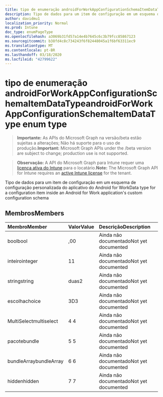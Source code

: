```yaml
---
title: tipo de enumeração androidForWorkAppConfigurationSchemaItemDataType
description: Tipo de dados para um item de configuração em um esquema de configuração personalizada do aplicativo do Android for Work
author: davidmu1
localization_priority: Normal
ms.prod: Intune
doc_type: enumPageType
ms.openlocfilehash: a3069b31fd57a14e4b7645c6c3b79fcc85867123
ms.sourcegitcommit: b38fd4c8c734243f6f82448045a1f6bf63311ec9
ms.translationtype: MT
ms.contentlocale: pt-BR
ms.lasthandoff: 03/18/2020
ms.locfileid: "42799622"
---
```

# <a name="androidforworkappconfigurationschemaitemdatatype-enum-type"></a><span data-ttu-id="0dc19-103">tipo de enumeração androidForWorkAppConfigurationSchemaItemDataType</span><span class="sxs-lookup"><span data-stu-id="0dc19-103">androidForWorkAppConfigurationSchemaItemDataType enum type</span></span>

> <span data-ttu-id="0dc19-104">**Importante:** As APIs do Microsoft Graph na versão/beta estão sujeitas a alterações; Não há suporte para o uso de produção.</span><span class="sxs-lookup"><span data-stu-id="0dc19-104">**Important:** Microsoft Graph APIs under the /beta version are subject to change; production use is not supported.</span></span>

> <span data-ttu-id="0dc19-105">**Observação:** A API do Microsoft Graph para Intune requer uma [licença ativa do Intune](https://go.microsoft.com/fwlink/?linkid=839381) para o locatário.</span><span class="sxs-lookup"><span data-stu-id="0dc19-105">**Note:** The Microsoft Graph API for Intune requires an [active Intune license](https://go.microsoft.com/fwlink/?linkid=839381) for the tenant.</span></span>

<span data-ttu-id="0dc19-106">Tipo de dados para um item de configuração em um esquema de configuração personalizada do aplicativo do Android for Work</span><span class="sxs-lookup"><span data-stu-id="0dc19-106">Data type for a configuration item inside an Android for Work application's custom configuration schema</span></span>

## <a name="members"></a><span data-ttu-id="0dc19-107">Membros</span><span class="sxs-lookup"><span data-stu-id="0dc19-107">Members</span></span>
|<span data-ttu-id="0dc19-108">Membro</span><span class="sxs-lookup"><span data-stu-id="0dc19-108">Member</span></span>|<span data-ttu-id="0dc19-109">Valor</span><span class="sxs-lookup"><span data-stu-id="0dc19-109">Value</span></span>|<span data-ttu-id="0dc19-110">Descrição</span><span class="sxs-lookup"><span data-stu-id="0dc19-110">Description</span></span>|
|:---|:---|:---|
|<span data-ttu-id="0dc19-111">bool</span><span class="sxs-lookup"><span data-stu-id="0dc19-111">bool</span></span>|<span data-ttu-id="0dc19-112">,0</span><span class="sxs-lookup"><span data-stu-id="0dc19-112">0</span></span>|<span data-ttu-id="0dc19-113">Ainda não documentado</span><span class="sxs-lookup"><span data-stu-id="0dc19-113">Not yet documented</span></span>|
|<span data-ttu-id="0dc19-114">inteiro</span><span class="sxs-lookup"><span data-stu-id="0dc19-114">integer</span></span>|<span data-ttu-id="0dc19-115">1</span><span class="sxs-lookup"><span data-stu-id="0dc19-115">1</span></span>|<span data-ttu-id="0dc19-116">Ainda não documentado</span><span class="sxs-lookup"><span data-stu-id="0dc19-116">Not yet documented</span></span>|
|<span data-ttu-id="0dc19-117">string</span><span class="sxs-lookup"><span data-stu-id="0dc19-117">string</span></span>|<span data-ttu-id="0dc19-118">duas</span><span class="sxs-lookup"><span data-stu-id="0dc19-118">2</span></span>|<span data-ttu-id="0dc19-119">Ainda não documentado</span><span class="sxs-lookup"><span data-stu-id="0dc19-119">Not yet documented</span></span>|
|<span data-ttu-id="0dc19-120">escolha</span><span class="sxs-lookup"><span data-stu-id="0dc19-120">choice</span></span>|<span data-ttu-id="0dc19-121">3D</span><span class="sxs-lookup"><span data-stu-id="0dc19-121">3</span></span>|<span data-ttu-id="0dc19-122">Ainda não documentado</span><span class="sxs-lookup"><span data-stu-id="0dc19-122">Not yet documented</span></span>|
|<span data-ttu-id="0dc19-123">MultiSelect</span><span class="sxs-lookup"><span data-stu-id="0dc19-123">multiselect</span></span>|<span data-ttu-id="0dc19-124">4 </span><span class="sxs-lookup"><span data-stu-id="0dc19-124">4</span></span>|<span data-ttu-id="0dc19-125">Ainda não documentado</span><span class="sxs-lookup"><span data-stu-id="0dc19-125">Not yet documented</span></span>|
|<span data-ttu-id="0dc19-126">pacote</span><span class="sxs-lookup"><span data-stu-id="0dc19-126">bundle</span></span>|<span data-ttu-id="0dc19-127">5 </span><span class="sxs-lookup"><span data-stu-id="0dc19-127">5</span></span>|<span data-ttu-id="0dc19-128">Ainda não documentado</span><span class="sxs-lookup"><span data-stu-id="0dc19-128">Not yet documented</span></span>|
|<span data-ttu-id="0dc19-129">bundleArray</span><span class="sxs-lookup"><span data-stu-id="0dc19-129">bundleArray</span></span>|<span data-ttu-id="0dc19-130">6 </span><span class="sxs-lookup"><span data-stu-id="0dc19-130">6</span></span>|<span data-ttu-id="0dc19-131">Ainda não documentado</span><span class="sxs-lookup"><span data-stu-id="0dc19-131">Not yet documented</span></span>|
|<span data-ttu-id="0dc19-132">hidden</span><span class="sxs-lookup"><span data-stu-id="0dc19-132">hidden</span></span>|<span data-ttu-id="0dc19-133">7 </span><span class="sxs-lookup"><span data-stu-id="0dc19-133">7</span></span>|<span data-ttu-id="0dc19-134">Ainda não documentado</span><span class="sxs-lookup"><span data-stu-id="0dc19-134">Not yet documented</span></span>|



